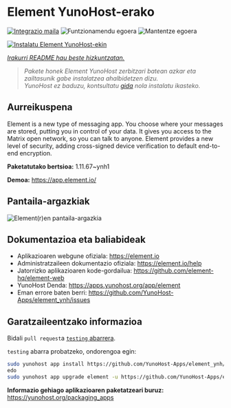 <!--
Ohart ongi: README hau automatikoki sortu da <https://github.com/YunoHost/apps/tree/master/tools/readme_generator>ri esker
EZ editatu eskuz.
-->

# Element YunoHost-erako

[![Integrazio maila](https://dash.yunohost.org/integration/element.svg)](https://dash.yunohost.org/appci/app/element) ![Funtzionamendu egoera](https://ci-apps.yunohost.org/ci/badges/element.status.svg) ![Mantentze egoera](https://ci-apps.yunohost.org/ci/badges/element.maintain.svg)

[![Instalatu Element YunoHost-ekin](https://install-app.yunohost.org/install-with-yunohost.svg)](https://install-app.yunohost.org/?app=element)

*[Irakurri README hau beste hizkuntzatan.](./ALL_README.md)*

> *Pakete honek Element YunoHost zerbitzari batean azkar eta zailtasunik gabe instalatzea ahalbidetzen dizu.*  
> *YunoHost ez baduzu, kontsultatu [gida](https://yunohost.org/install) nola instalatu ikasteko.*

## Aurreikuspena

Element is a new type of messaging app. You choose where your messages are stored, putting you in control of your data. It gives you access to the Matrix open network, so you can talk to anyone. Element provides a new level of security, adding cross-signed device verification to default end-to-end encryption.

**Paketatutako bertsioa:** 1.11.67~ynh1

**Demoa:** <https://app.element.io/>

## Pantaila-argazkiak

![Element(r)en pantaila-argazkia](./doc/screenshots/homepage-all-platforms-1_1.png)

## Dokumentazioa eta baliabideak

- Aplikazioaren webgune ofiziala: <https://element.io>
- Administratzaileen dokumentazio ofiziala: <https://element.io/help>
- Jatorrizko aplikazioaren kode-gordailua: <https://github.com/element-hq/element-web>
- YunoHost Denda: <https://apps.yunohost.org/app/element>
- Eman errore baten berri: <https://github.com/YunoHost-Apps/element_ynh/issues>

## Garatzaileentzako informazioa

Bidali `pull request`a [`testing` abarrera](https://github.com/YunoHost-Apps/element_ynh/tree/testing).

`testing` abarra probatzeko, ondorengoa egin:

```bash
sudo yunohost app install https://github.com/YunoHost-Apps/element_ynh/tree/testing --debug
edo
sudo yunohost app upgrade element -u https://github.com/YunoHost-Apps/element_ynh/tree/testing --debug
```

**Informazio gehiago aplikazioaren paketatzeari buruz:** <https://yunohost.org/packaging_apps>
